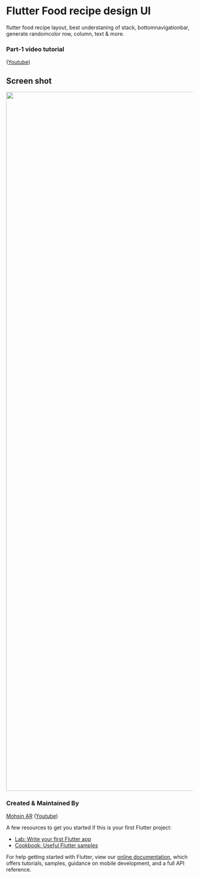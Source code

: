 # Flutter Food recipe design UI
flutter food recipe layout, best understaning of stack, bottomnavigationbar, generate randomcolor  row, column, text & more.

### Part-1 video tutorial
([Youtube](https://youtu.be/oW0-FORe-rc))


## Screen shot
<img src="https://imgur.com/a/z7n09iF" height="1880">


### Created & Maintained By

[Mohsin AR](https://github.com/iammohsinar) 
([Youtube](https://www.youtube.com/channel/UCfGx7qUAx-TLnJUttLkN0xA))

A few resources to get you started if this is your first Flutter project:

- [Lab: Write your first Flutter app](https://flutter.io/docs/get-started/codelab)
- [Cookbook: Useful Flutter samples](https://flutter.io/docs/cookbook)

For help getting started with Flutter, view our 
[online documentation](https://flutter.io/docs), which offers tutorials, 
samples, guidance on mobile development, and a full API reference.
